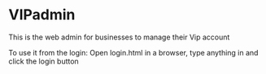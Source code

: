 VIPadmin
========

This is the web admin for businesses to manage their Vip account

To use it from the login: Open login.html in a browser, type anything in and click the login button
